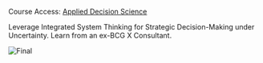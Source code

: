 Course Access: [Applied Decision Science](https://www.udemy.com/course/applied-decision-science/?referralCode=AB3064466802BF38A64E)

Leverage Integrated System Thinking for Strategic Decision-Making under Uncertainty. Learn from an ex-BCG X Consultant.

![Final](https://github.com/user-attachments/assets/4254f798-469f-467d-ac22-6393e90aa515)
